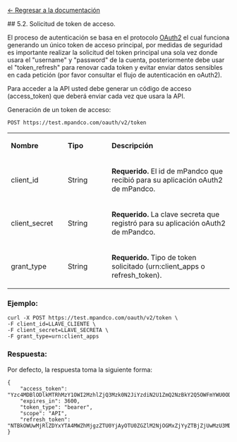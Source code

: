 [<- Regresar a la documentación]({{site.baseurl}}/)

<div id="step42"></div>
## 5.2. Solicitud de token de acceso.

El proceso de autenticación se basa en el protocolo [OAuth2](https://oauth.net/2/) el cual funciona generando un único token de acceso principal, por medidas de seguridad es importante realizar la solicitud del token principal una sola vez donde usara el "username" y "password" de la cuenta, posteriormente debe usar el "token_refresh" para renovar cada token y evitar enviar datos sensibles en cada petición (por favor consultar el flujo de autenticación en oAuth2).

Para acceder a la API usted debe generar un código de acceso (access_token) que deberá enviar cada vez que usara la API.

Generación de un token de acceso:

`
POST https://test.mpandco.com/oauth/v2/token
`
<table border="0" cellspacing="0" cellpadding="0">
<tbody>
<tr>
<td width="132">
<p><strong>Nombre</strong></p>
</td>
<td width="125">
<p><strong>Tipo</strong></p>
</td>
<td width="409">
<p><strong>Descripci&oacute;n</strong></p>
</td>
</tr>
<tr>
<td width="132">
<p>client_id</p>
</td>
<td width="125">
<p>String</p>
</td>
<td width="409">
<p><strong>Requerido.</strong> El id de mPandco que recibi&oacute; para su aplicación oAuth2 de mPandco.</p>
</td>
</tr>
<tr>
<td width="132">
<p>client_secret</p>
</td>
<td width="125">
<p>String</p>
</td>
<td width="409">
<p><strong>Requerido.</strong> La clave secreta que registr&oacute; para su aplicación oAuth2 de mPandco.</p>
</td>
</tr>
<tr>
<td width="132">
<p>grant_type</p>
</td>
<td width="125">
<p>String</p>
</td>
<td width="409">
<p><strong>Requerido.</strong> Tipo de token solicitado (urn:client_apps o refresh_token).</p>
</td>
</tr>
</tbody>
</table>

### Ejemplo:

    curl -X POST https://test.mpandco.com/oauth/v2/token \
    -F client_id=LLAVE_CLIENTE \
    -F client_secret=LLAVE_SECRETA \
    -F grant_type=urn:client_apps

### Respuesta:
Por defecto, la respuesta toma la siguiente forma:

    {
        "access_token": "Yzc4MDBlODlkMTRhMzY1OWI2MzhlZjQ3Mzk0N2JiYzdiN2U1ZmQ2NzBkY2Q5OWFmYWU0ODg2MTExZjQ5YmQ5Mg",
        "expires_in": 3600,
        "token_type": "bearer",
        "scope": "API",
        "refresh_token": "NTBkOWUwMjRlZDYxYTA4MWZhMjgzZTU0YjAyOTU0ZGZlM2NjOGMxZjYyZTBjZjUwMzU3MDRkMGVjMzdkZWM2MA"
    }
